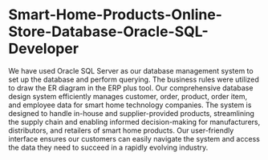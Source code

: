 # Smart-Home-Products-Online-Store-Database-Oracle-SQL-Developer

We have used Oracle SQL Server as our database management system to set up the database and perform querying. The business rules were utilized to draw the ER diagram in the ERP plus tool. Our comprehensive database design system efficiently manages customer, order, product, order item, and employee data for smart home technology companies. The system is designed to handle in-house and supplier-provided products, streamlining the supply chain and enabling informed decision-making for manufacturers, distributors, and retailers of smart home products. Our user-friendly interface ensures our customers can easily navigate the system and access the data they need to succeed in a rapidly evolving industry.
